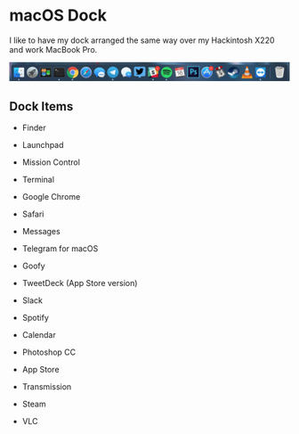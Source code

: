 # macOS Dock

I like to have my dock arranged the same way over my Hackintosh X220 and work MacBook Pro.

![dock][dock]

## Dock Items

* Finder

* Launchpad

* Mission Control

* Terminal

* Google Chrome

* Safari

* Messages

* Telegram for macOS

* Goofy

* TweetDeck (App Store version)

* Slack

* Spotify

* Calendar

* Photoshop CC

* App Store

* Transmission

* Steam

* VLC

[dock]: https://github.com/b-ggs/macos-configs/blob/master/_assets/dock.png
